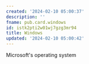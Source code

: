```yaml
---
created: '2024-02-10 05:00:37'
description: ''
fname: pub.card.windows
id: istk2pti2w01wj7gzg3mr94
title: Windows
updated: '2024-02-10 05:00:42'
---
```


Microsoft's operating system